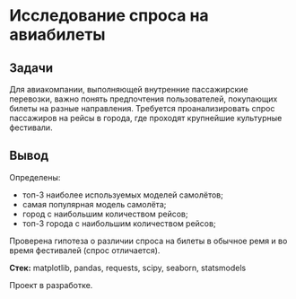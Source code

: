# Исследование спроса на авиабилеты

## Задачи
Для авиакомпании, выполняющей внутренние пассажирские перевозки, важно понять предпочтения пользователей, покупающих билеты на разные направления. Требуется проанализировать спрос пассажиров на рейсы в города, где проходят крупнейшие культурные фестивали.


## Вывод
Определены:
* топ-3 наиболее используемых моделей самолётов;
* самая популярная модель самолёта;
* город с наибольшим количеством рейсов;
* топ-3 города с наибольшим количеством рейсов;

Проверена гипотеза о различии спроса на билеты в обычное ремя и во время фестивалей (спрос отличается).


**Стек:** matplotlib, pandas, requests, scipy, seaborn, statsmodels


Проект в разработке.
